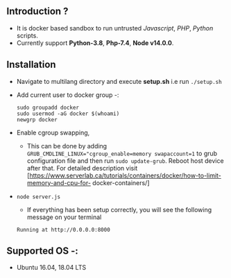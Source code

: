 ## Introduction ?
- It is docker based sandbox to run untrusted *Javascript*, *PHP*, *Python* scripts.
- Currently support **Python-3.8**, **Php-7.4**, **Node v14.0.0**. 

## Installation
* Navigate to multilang directory and execute **setup.sh** i.e run `./setup.sh`
* Add current user to docker group -:
   ```
   sudo groupadd docker
   sudo usermod -aG docker $(whoami) 
   newgrp docker 
   ```
* Enable cgroup swapping,
   - This can be done by adding
 `   GRUB_CMDLINE_LINUX="cgroup_enable=memory swapaccount=1` to grub configuration file
     and then run `sudo update-grub`. 
     Reboot host device after that.
     For detailed description visit [https://www.serverlab.ca/tutorials/containers/docker/how-to-limit-memory-and-cpu-for-  docker-containers/] 
   

* `node server.js` 
  - If everything has been setup correctly, you will see the following message on your terminal
  ```
  Running at http://0.0.0.0:8000
  ```

## Supported OS -:
* Ubuntu 16.04, 18.04 LTS